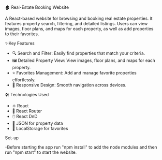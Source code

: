  🏠 Real-Estate Booking Website

A React-based website for browsing and booking real estate properties. It features property search, filtering, and detailed listings. Users can view images, floor plans, and maps for each property, as well as add properties to their favorites.

 ✨Key Features

- 🔍 Search and Filter: Easily find properties that match your criteria.  
- 🖼️ Detailed Property View: View images, floor plans, and maps for each property.  
- ⭐ Favorites Management: Add and manage favorite properties effortlessly.  
- 📱 Responsive Design: Smooth navigation across devices.  

 🛠️ Technologies Used

- ⚛️ React  
- 🚦 React Router  
- 🖱️ React DnD  
- 📂 JSON for property data  
- 💾 LocalStorage for favorites  

 Set-up
 
-Before starting the app run "npm install" to add the node modules and then run "npm start" to start the website.
